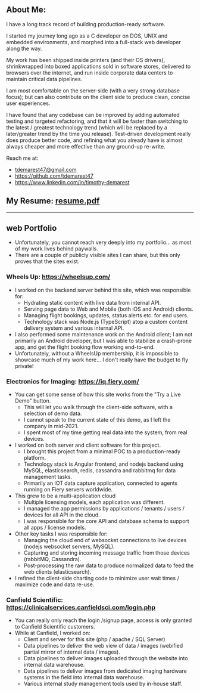 ## About Me:

I have a long track record of building production-ready software. 

I started my journey long ago as a C developer on DOS, UNIX and embedded environments, and morphed into a full-stack web
developer along the way.

My work has been shipped inside printers (and their OS drivers), shrinkwrapped into boxed applications sold in software stores,
delivered to browsers over the internet, and run inside corporate data centers to maintain critical data pipelines.

I am most comfortable on the server-side (with a very strong database focus); but can also contribute on the client side to produce
clean, concise user experiences.

I have found that any codebase can be improved by adding automated testing and targeted refactoring, and that it will be faster
than switching to the latest / greatest technology trend (which will be replaced by a later/greater trend by the time you release).
Test-driven development really does produce better code, and refining what you already have is almost always cheaper and more
effective than any ground-up re-write.

Reach me at:
 - tdemarest47@gmail.com
 - https://github.com/tdemarest47
 - https://www.linkedin.com/in/timothy-demarest

## My Resume:  [resume.pdf](https://github.com/user-attachments/files/19636922/resume_2025_03.pdf)

---

## web Portfolio
  - Unfortunately, you cannot reach very deeply into my portfolio... as most of my work lives behind paywalls.
  - There are a couple of publicly visible sites I can share, but this only proves that the sites exist.

### Wheels Up: https://wheelsup.com/
  - I worked on the backend server behind this site, which was responsible for:
    - Hydrating static content with live data from internal API.
    - Serving page data to Web and Mobile (both iOS and Android) clients.
    - Managing flight bookings, updates, status alerts etc. for end users.
    - Technology stack was Node.js (TypeScript) atop a custom content delivery system and various internal API.
  - I also performed some maintenance work on the Android client; I am not primarily an Android developer, but I
      was able to stabilize a crash-prone app, and get the flight booking flow working end-to-end.
  - Unfortunately, without a WheelsUp membership, it is impossible to showcase much of my work here...
      I don't really have the budget to fly private!
   
### Electronics for Imaging: https://iq.fiery.com/
  - You can get some sense of how this site works from the "Try a Live Demo" button.
    - This will let you walk through the client-side software, with a selection of demo data.
    - I cannot speak to the current state of this demo, as I left the company in mid-2021.
    - I spent most of my time getting real data into the system, from real devices.
  - I worked on both server and client software for this project.
    - I brought this project from a minimal POC to a production-ready platform.
    - Technology stack is Angular frontend, and nodejs backend using MySQL, elasticsearch, redis, cassandra and rabbitmq for data management tasks.
    - Primarily an IOT data capture application, connected to agents running on Fiery servers worldwide.
  - This grew to be a multi-application cloud
    - Multiple licensing models, each application was different.
    - I managed the app permissions by applications / tenants / users / devices for all API in the cloud.
    - I was responsible for the core API and database schema to support all apps / license models.
  - Other key tasks I was responsible for:
    - Managing the cloud end of websocket connections to live devices (nodejs websocket servers, MySQL).
    - Capturing and storing incoming message traffic from those devices (rabbitMQ, Cassandra).
    - Post-processing the raw data to produce normalized data to feed the web clients (elasticsearch).
  - I refined the client-side charting code to minimize user wait times / maximize code and data re-use.
  
### Canfield Scientific: https://clinicalservices.canfieldsci.com/login.php
  - You can really only reach the login /signup page, access is only granted to Canfield Scientific customers.
  - While at Canfield, I worked on:
    - Client and server for this site (php / apache / SQL Server)
    - Data pipelines to deliver the web view of data / images (webified partial mirror of internal data / images).
    - Data pipelines to deliver images uploaded through the website into internal data warehouse.
    - Data pipelines to deliver images from dedicated imaging hardware systems in the field into internal data warehouse.
    - Various internal study management tools used by in-house staff.

